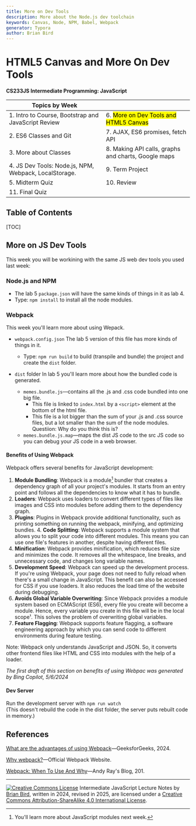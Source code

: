 ```yaml
---
title: More on Dev Tools
description: More about the Node.js dev toolchain
keywords: Canvas, Node, NPM, Babel, Webpack
generator: Typora
author: Brian Bird
---
```


<h1>HTML5 Canvas and More On Dev Tools</h1>

**CS233JS Intermediate Programming: JavaScript**

| Topics by Week                                        |                                                     |
| ----------------------------------------------------- | --------------------------------------------------- |
| 1. Intro to Course, Bootstrap and JavaScript Review   | 6. <mark>More on Dev Tools and HTML5 Canvas</mark>  |
| 2. ES6 Classes and Git                                | 7. AJAX, ES6 promises, fetch API                    |
| 3. More about Classes                                 | 8. Making API calls, graphs and charts, Google maps |
| 4. JS Dev Tools: Node.js, NPM, Webpack, LocalStorage. | 9. Term Project                                     |
| 5. Midterm Quiz                                       | 10. Review                                          |
| 11. Final Quiz                                        |                                                     |



<h2>Table of Contents</h2>

[TOC]

## More on JS Dev Tools

This week you will be workining with the same JS web dev tools you used last week:

### Node.js and NPM

- The lab 5 `package.json` will have the same kinds of things in it as lab 4.
- Type: `npm install` to install all the node modules.

### Webpack

This week you'll learn more about using Wepack.

- `webpack.config.json`
  The lab 5 version of this file has more kinds of things in it.
  - Type: `npm run build` to build (transpile and bundle) the project and create the `dist` folder.
  
- `dist` folder
  In lab 5 you'll learn more about how the bundled code is generated.
  - `memes.bundle.js`&mdash;contains all the .js and .css code bundled into one big file.
    - This file is linked to `index.html` by a `<script>` element at the bottom of the html file.
    - This file is a lot bigger than the sum of your .js and .css source files, but a lot smaller than the sum of the node modules.  
      Questiion: Why do you think this is?
  - `memes.bundle.js.map`&mdash;maps the dist JS code to the src JS code so you can debug your JS code in a web browser.



#### Benefits of Using Webpack

  Webpack offers several benefits for JavaScript development:

  1. **Module Bundling**: Webpack is a module[^1] bundler that creates a dependency graph of all your project's modules. It starts from an entry point and follows all the dependencies to know what it has to bundle.
  2. **Loaders**: Webpack uses loaders to convert different types of files like images and CSS into modules before adding them to the dependency graph.
  3. **Plugins**: Plugins in Webpack provide additional functionality, such as printing something on running the webpack, minifying, and optimizing bundles.
    4. **Code Splitting**: Webpack supports a module system that allows you to split your code into different modules. This means you can use one file's features in another, despite having different files.
  5. **Minification**: Webpack provides minification, which reduces file size and minimizes the code. It removes all the whitespace, line breaks, and unnecessary code, and changes long variable names.
  6. **Development Speed**: Webpack can speed up the development process. If you're using Webpack, your page does not need to fully reload when there's a small change in JavaScript. This benefit can also be accessed for CSS if you use loaders. It also reduces the load time of the website during debugging.
  7. **Avoids Global Variable Overwriting**: Since Webpack provides a module system based on ECMAScript (ES6), every file you create will become a module. Hence, every variable you create in this file will be in the local scope¹. This solves the problem of overwriting global variables.
  8. **Feature Flagging**: Webpack supports feature flagging, a software engineering approach by which you can send code to different environments during feature testing.

Note: Webpack only understands JavaScript and JSON. So, it converts other frontend files like HTML and CSS into modules with the help of a loader.

*The first draft of this section on benefits of using Webpac was generated by Bing Copilot, 5/6/2024*

#### Dev Server

Run the development server with `npm run watch`  
(This doesn't rebuild the code in the dist folder, the server puts rebuilt code in memory.)



## References

[What are the advantages of using Webpack](https://www.geeksforgeeks.org/what-are-the-advantages-of-using-webpack/)&mdash;GeeksforGeeks, 2024.

[Why webpack?](https://webpack.js.org/concepts/why-webpack/)&mdash;Official Webpack Website.

[Webpack: When To Use And Why](https://andrewray.me/blog/webpack-when-to-use-and-why)&mdash;Andy Ray's Blog, 201.



[^1]: You'll learn more about JavaScript modules next week.

---

[![Creative Commons License](https://i.creativecommons.org/l/by-sa/4.0/88x31.png)](http://creativecommons.org/licenses/by-sa/4.0/) Intermediate JavaScript Lecture Notes by [Brian Bird](https://profbird.dev), written in 2024, revised in <time>2025</time>, are licensed under a [Creative Commons Attribution-ShareAlike 4.0 International License](http://creativecommons.org/licenses/by-sa/4.0/). 
